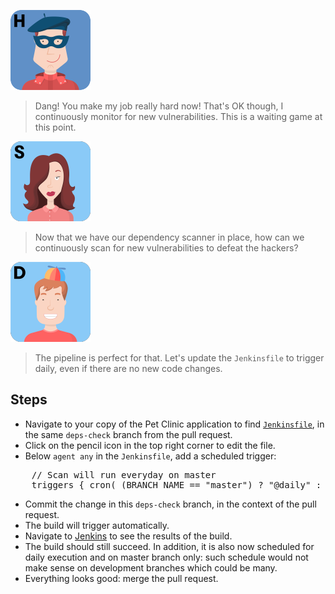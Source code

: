 ![Hal](../../assets/online-devops-dojo/shift-security-left/hal.png)

> Dang! You make my job really hard now! That's OK though, I continuously monitor for new vulnerabilities.
> This is a waiting game at this point.  

![Selma](../../assets/online-devops-dojo/shift-security-left/selma.png)

> Now that we have our dependency scanner in place, how can we continuously scan for new vulnerabilities to defeat the hackers?

![Dan](../../assets/online-devops-dojo/shift-security-left/dan.png)

> The pipeline is perfect for that. Let's update the `Jenkinsfile` to trigger daily, even if there are no new code changes.

## Steps

* Navigate to your copy of the Pet Clinic application to find
  [`Jenkinsfile`](https://[[HOST_SUBDOMAIN]]-9876-[[KATACODA_HOST]].environments.katacoda.com/#jenkinsfile),
  in the same `deps-check` branch from the pull request.
* Click on the pencil icon in the top right corner to edit the file.
* Below `agent any` in the `Jenkinsfile`, add a scheduled trigger:

<pre class="file" data-target="clipboard">
    // Scan will run everyday on master
    triggers { cron( (BRANCH_NAME == "master") ? "@daily" : "" ) }
</pre>

* Commit the change in this `deps-check` branch, in the context of the pull request.
* The build will trigger automatically.
* Navigate to <a href="https://[[HOST_SUBDOMAIN]]-8080-[[KATACODA_HOST]].environments.katacoda.com/blue/organizations/jenkins/pet-clinic/activity" target="jenkins">Jenkins</a> to see the results of the build.
* The build should still succeed. In addition, it is also now scheduled for daily execution and on master branch only: such schedule would not make sense on development branches which could be many.
* Everything looks good: merge the pull request.
